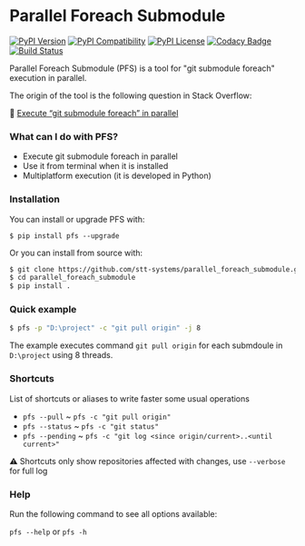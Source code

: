 # Parallel Foreach Submodule

[![PyPI Version](https://img.shields.io/pypi/v/pfs.svg)](https://pypi.python.org/pypi/pfs)
[![PyPI Compatibility](https://img.shields.io/pypi/pyversions/pfs.svg)](https://pypi.python.org/pypi/pfs)
[![PyPI License](https://img.shields.io/pypi/l/pfs.svg)](https://github.com/stt-systems/parallel_foreach_submodule/blob/master/LICENSE)
[![Codacy Badge](https://api.codacy.com/project/badge/Grade/310f5a8b6cc147bba156b607a4b4f1b1)](https://www.codacy.com/manual/stt-systems/parallel_foreach_submodule?utm_source=github.com&amp;utm_medium=referral&amp;utm_content=stt-systems/parallel_foreach_submodule&amp;utm_campaign=Badge_Grade)
[![Build Status](https://travis-ci.org/stt-systems/parallel_foreach_submodule.svg?branch=master)](https://travis-ci.org/stt-systems/parallel_foreach_submodule)

Parallel Foreach Submodule (PFS) is a tool for "git submodule foreach" execution in parallel.

The origin of the tool is the following question in Stack Overflow:

👀 [Execute “git submodule foreach” in parallel](https://stackoverflow.com/a/50178665/9739532)


### What can I do with PFS?

* Execute git submodule foreach in parallel
* Use it from terminal when it is installed
* Multiplatform execution (it is developed in Python)


### Installation

You can install or upgrade PFS with:

`$ pip install pfs --upgrade`

Or you can install from source with:

```bash
$ git clone https://github.com/stt-systems/parallel_foreach_submodule.git --recursive
$ cd parallel_foreach_submodule
$ pip install .
```


### Quick example

```bash
$ pfs -p "D:\project" -c "git pull origin" -j 8
```

The example executes command `git pull origin` for each submdoule in `D:\project` using 8 threads.


### Shortcuts

List of shortcuts or aliases to write faster some usual operations

* `pfs --pull` ~ `pfs -c "git pull origin"`
* `pfs --status` ~ `pfs -c "git status"` 
* `pfs --pending` ~ `pfs -c "git log <since origin/current>..<until current>"`

⚠️ Shortcuts only show repositories affected with changes, use `--verbose` for full log


### Help

Run the following command to see all options available:

`pfs --help` or `pfs -h`
